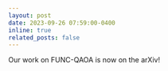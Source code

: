 ```yaml
---
layout: post
date: 2023-09-26 07:59:00-0400
inline: true
related_posts: false
---
```


Our work on FUNC-QAOA is now on the arXiv!

